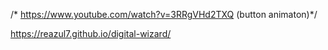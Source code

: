 /* https://www.youtube.com/watch?v=3RRgVHd2TXQ  (button animaton)*/

https://reazul7.github.io/digital-wizard/
